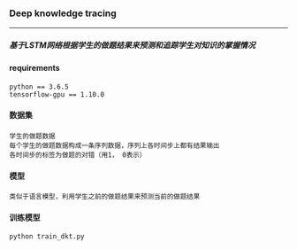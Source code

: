 ### Deep knowledge tracing
***
##### 基于LSTM网络根据学生的做题结果来预测和追踪学生对知识的掌握情况

#### requirements
    python == 3.6.5
    tensorflow-gpu == 1.10.0
    
#### 数据集
    学生的做题数据
    每个学生的做题数据构成一条序列数据，序列上各时间步上都有结果输出
    各时间步的标签为做题的对错（用1， 0表示）
#### 模型
    类似于语言模型，利用学生之前的做题结果来预测当前的做题结果
#### 训练模型
    python train_dkt.py